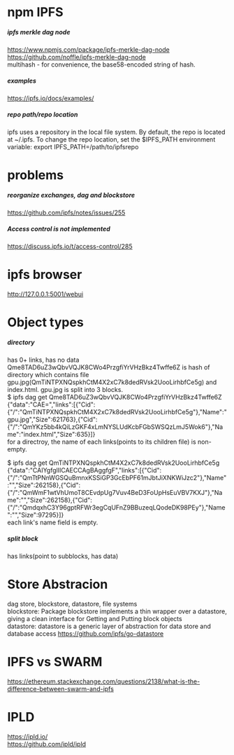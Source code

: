 # npm IPFS

##### ipfs merkle dag node
https://www.npmjs.com/package/ipfs-merkle-dag-node<br>
https://github.com/noffle/ipfs-merkle-dag-node<br>
multihash - for convenience, the base58-encoded string of hash.

##### examples
https://ipfs.io/docs/examples/<br>


##### repo path/repo location
ipfs uses a repository in the local file system. By default, the repo is located
at ~/.ipfs. To change the repo location, set the $IPFS_PATH environment variable:
    export IPFS_PATH=/path/to/ipfsrepo

# problems
##### reorganize exchanges, dag and blockstore
https://github.com/ipfs/notes/issues/255
##### Access control is not implemented
https://discuss.ipfs.io/t/access-control/285

# ipfs browser
http://127.0.0.1:5001/webui

# Object types
##### directory
has 0+ links, has no data<br>
Qme8TAD6uZ3wQbvVQJK8CWo4PrzgfiYrVHzBkz4Twffe6Z is hash of directory which contains file gpu.jpg(QmTiNTPXNQspkhCtM4X2xC7k8dedRVsk2UooLirhbfCe5g) and index.html. gpu.jpg is split into 3 blocks.<br>
$ ipfs dag get Qme8TAD6uZ3wQbvVQJK8CWo4PrzgfiYrVHzBkz4Twffe6Z
{"data":"CAE=","links":[{"Cid":{"/":"QmTiNTPXNQspkhCtM4X2xC7k8dedRVsk2UooLirhbfCe5g"},"Name":"gpu.jpg","Size":621763},{"Cid":{"/":"QmYKz5bb4kQiLzGKF4xLmNYSLUdKcbFGbSWSQzLmJ5Wok6"},"Name":"index.html","Size":635}]} <br>
for a directroy, the name of each links(points to its children file) is non-empty. <br>

$ ipfs dag get QmTiNTPXNQspkhCtM4X2xC7k8dedRVsk2UooLirhbfCe5g<br>
{"data":"CAIYgfglIICAECCAgBAggfgF","links":[{"Cid":{"/":"QmTtPNnWGSQuBmnxKSSiGP3GcEbPF61mJbtJiXNKWiJzc2"},"Name":"","Size":262158},{"Cid":{"/":"QmWmF1wtVhUmoT8CEvdpUg7Vuv4BeD3FoUpHsEuVBV7KXJ"},"Name":"","Size":262158},{"Cid":{"/":"QmdqxhC3Y96gptRFWr3egCqUFnZ9BBuzeqLQodeDK98PEy"},"Name":"","Size":97295}]} <br>
each link's name field is empty. 

##### split block
has links(point to subblocks, has data)

# Store Abstracion
dag store, blockstore, datastore, file systems<br>
blockstore: Package blockstore implements a thin wrapper over a datastore, giving a clean interface for Getting and Putting block objects <br>
datastore: datastore is a generic layer of abstraction for data store and database access
https://github.com/ipfs/go-datastore<br>


# IPFS vs SWARM
https://ethereum.stackexchange.com/questions/2138/what-is-the-difference-between-swarm-and-ipfs

# IPLD
https://ipld.io/<br>
https://github.com/ipld/ipld

